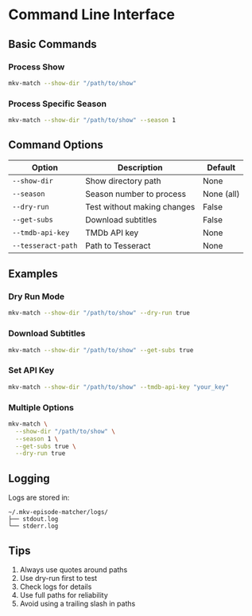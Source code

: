 # Command Line Interface

## Basic Commands

### Process Show

```bash
mkv-match --show-dir "/path/to/show"
```

### Process Specific Season

```bash
mkv-match --show-dir "/path/to/show" --season 1
```

## Command Options

| Option             | Description                 | Default    |
| ------------------ | --------------------------- | ---------- |
| `--show-dir`       | Show directory path         | None       |
| `--season`         | Season number to process    | None (all) |
| `--dry-run`        | Test without making changes | False      |
| `--get-subs`       | Download subtitles          | False      |
| `--tmdb-api-key`   | TMDb API key                | None       |
| `--tesseract-path` | Path to Tesseract           | None       |

## Examples

### Dry Run Mode

```bash
mkv-match --show-dir "/path/to/show" --dry-run true
```

### Download Subtitles

```bash
mkv-match --show-dir "/path/to/show" --get-subs true
```

### Set API Key

```bash
mkv-match --show-dir "/path/to/show" --tmdb-api-key "your_key"
```

### Multiple Options

```bash
mkv-match \
  --show-dir "/path/to/show" \
  --season 1 \
  --get-subs true \
  --dry-run true
```

## Logging

Logs are stored in:
```
~/.mkv-episode-matcher/logs/
├── stdout.log
└── stderr.log
```

## Tips

1. Always use quotes around paths
2. Use dry-run first to test
3. Check logs for details
4. Use full paths for reliability
5. Avoid using a trailing slash in paths
